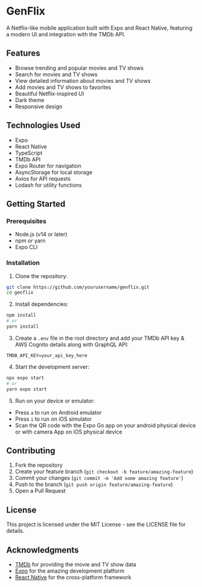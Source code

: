 # GenFlix

A Netflix-like mobile application built with Expo and React Native, featuring a modern UI and integration with the TMDb API.

## Features

- Browse trending and popular movies and TV shows
- Search for movies and TV shows
- View detailed information about movies and TV shows
- Add movies and TV shows to favorites
- Beautiful Netflix-inspired UI
- Dark theme
- Responsive design

## Technologies Used

- Expo
- React Native
- TypeScript
- TMDb API
- Expo Router for navigation
- AsyncStorage for local storage
- Axios for API requests
- Lodash for utility functions

## Getting Started

### Prerequisites

- Node.js (v14 or later)
- npm or yarn
- Expo CLI

### Installation

1. Clone the repository:
```bash
git clone https://github.com/yourusername/genflix.git
cd genflix
```

2. Install dependencies:
```bash
npm install
# or
yarn install
```

3. Create a `.env` file in the root directory and add your TMDb API key & AWS Cognito details along with GraphQL API:
```
TMDB_API_KEY=your_api_key_here
```

4. Start the development server:
```bash
npx expo start
# or
yarn expo start
```

5. Run on your device or emulator:
- Press `a` to run on Android emulator
- Press `i` to run on iOS simulator
- Scan the QR code with the Expo Go app on your android physical device or with camera App on iOS physical device


## Contributing

1. Fork the repository
2. Create your feature branch (`git checkout -b feature/amazing-feature`)
3. Commit your changes (`git commit -m 'Add some amazing feature'`)
4. Push to the branch (`git push origin feature/amazing-feature`)
5. Open a Pull Request

## License

This project is licensed under the MIT License - see the LICENSE file for details.

## Acknowledgments

- [TMDb](https://www.themoviedb.org/) for providing the movie and TV show data
- [Expo](https://expo.dev/) for the amazing development platform
- [React Native](https://reactnative.dev/) for the cross-platform framework

